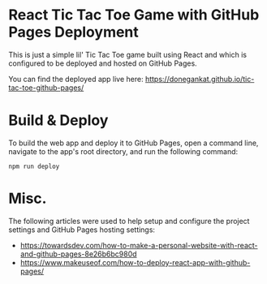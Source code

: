 # React Tic Tac Toe Game with GitHub Pages Deployment

This is just a simple lil' Tic Tac Toe game built using React and which is configured to be deployed and hosted on GitHub Pages.

You can find the deployed app live here: https://donegankat.github.io/tic-tac-toe-github-pages/

# Build & Deploy

To build the web app and deploy it to GitHub Pages, open a command line, navigate to the app's root directory, and run the following command:

`npm run deploy`

# Misc.

The following articles were used to help setup and configure the project settings and GitHub Pages hosting settings:

- https://towardsdev.com/how-to-make-a-personal-website-with-react-and-github-pages-8e26b6bc980d
- https://www.makeuseof.com/how-to-deploy-react-app-with-github-pages/